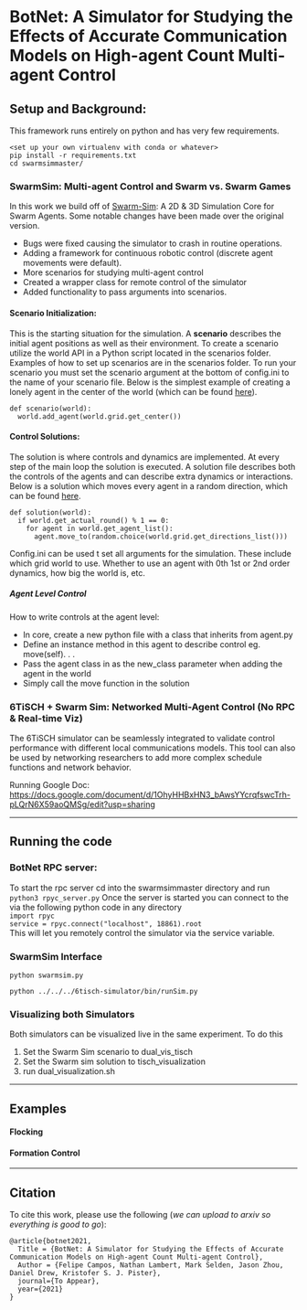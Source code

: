 # BotNet: A Simulator for Studying the Effects of Accurate Communication Models on High-agent Count Multi-agent Control

## Setup and Background:
This framework runs entirely on python and has very few requirements.
```
<set up your own virtualenv with conda or whatever>
pip install -r requirements.txt
cd swarmsimmaster/
```

### SwarmSim: Multi-agent Control and Swarm vs. Swarm Games
In this work we build off of [Swarm-Sim](https://gitlab.cs.uni-duesseldorf.de/cheraghi/swarm-sim): A 2D & 3D Simulation Core for Swarm Agents. Some notable changes have been made over the original version.
* Bugs were fixed causing the simulator to crash in routine operations.
* Adding a framework for continuous robotic control (discrete agent movements were default).
* More scenarios for studying multi-agent control
* Created a wrapper class for remote control of the simulator
* Added functionality to pass arguments into scenarios. 

#### Scenario Initialization: 
This is the starting situation for the simulation. A **scenario** describes the initial agent positions as well as their environment. To create a scenario utilize the world API in a Python script located in the scenarios folder. Examples of how to set up scenarios are in the scenarios folder. To run your scenario you must set the scenario argument at the bottom of config.ini to the name of your scenario file. Below is the simplest  example of creating a lonely agent in the center of the world (which can be found [here](https://github.com/PisterLab/BotNet/blob/5af7fc809dea29e6e49b5275df13184c534b6518/gym-swarm-sim/envs/swarmsimmaster/components/scenario/configurable.py)).

```
def scenario(world):
  world.add_agent(world.grid.get_center())
```

#### Control Solutions:
The solution is where controls and dynamics are implemented. At every step of the main loop the solution is executed. A solution file describes both the controls of the agents and can describe extra dynamics or interactions. Below is a solution which moves every agent in a random direction, which can be found [here](https://github.com/PisterLab/BotNet/blob/72a2253bbeb5b4f1995ab12eae9a9c672c55892d/gym-swarm-sim/envs/swarmsimmaster/components/solution/random_walk.py). 

```
def solution(world):
  if world.get_actual_round() % 1 == 0:
    for agent in world.get_agent_list():
      agent.move_to(random.choice(world.grid.get_directions_list()))
```
Config.ini can be used t set all arguments for the simulation. These include which grid world to use. Whether to use an agent with 0th 1st or 2nd order dynamics, how big the world is, etc. 

##### Agent Level Control
How to write controls at the agent level:
* In core, create a new python file with a class that inherits from agent.py
* Define an instance method in this agent to describe control eg. move(self). . .
* Pass the agent class in as the new_class parameter when adding the agent in the world
* Simply call the move function in the solution


### 6TiSCH + Swarm Sim: Networked Multi-Agent Control (No RPC & Real-time Viz)
The 6TiSCH simulator can be seamlessly integrated to validate control performance with different local communications models. This tool can also be used by networking researchers to add more complex schedule functions and network behavior.

Running Google Doc: https://docs.google.com/document/d/1OhyHHBxHN3_bAwsYYcrqfswcTrh-pLQrN6X59aoQMSg/edit?usp=sharing

----

## Running the code

### BotNet RPC server:
To start the rpc server cd into the swarmsimmaster directory and run `python3 rpyc_server.py`
Once the server is started you can connect to the via the following python code in any directory  
`import rpyc`  
`service = rpyc.connect("localhost", 18861).root`  
This will let you remotely control the simulator via the service variable.

### SwarmSim Interface
`python swarmsim.py`

`python ../../../6tisch-simulator/bin/runSim.py`


### Visualizing both Simulators

Both simulators can be visualized live in the same experiment. To do this 
1. Set the Swarm Sim scenario to dual_vis_tisch
2. Set the Swarm sim solution to tisch_visualization
3. run dual_visualization.sh
----

## Examples

#### Flocking

#### Formation Control

----

## Citation
To cite this work, please use the following (_we can upload to arxiv so everything is good to go_):
```
@article{botnet2021,
  Title = {BotNet: A Simulator for Studying the Effects of Accurate Communication Models on High-agent Count Multi-agent Control},
  Author = {Felipe Campos, Nathan Lambert, Mark Selden, Jason Zhou, Daniel Drew, Kristofer S. J. Pister},
  journal={To Appear},
  year={2021}
}
```
